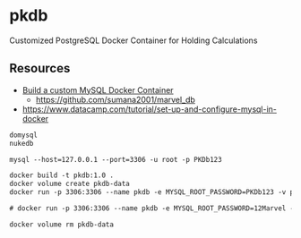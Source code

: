 # pkdb
Customized PostgreSQL Docker Container for Holding Calculations

## Resources

* [Build a custom MySQL Docker Container](https://dev.to/sumana2001/build-a-custom-mysql-docker-container-404f)
  * https://github.com/sumana2001/marvel_db
* https://www.datacamp.com/tutorial/set-up-and-configure-mysql-in-docker

```txt
domysql
nukedb

mysql --host=127.0.0.1 --port=3306 -u root -p PKDb123

docker build -t pkdb:1.0 .
docker volume create pkdb-data
docker run -p 3306:3306 --name pkdb -e MYSQL_ROOT_PASSWORD=PKDb123 -v pkdb-data:/var/lib/mysql pkdb:1.0

# docker run -p 3306:3306 --name pkdb -e MYSQL_ROOT_PASSWORD=12Marvel --platform linux/x86_64 pkdb:1.0

docker volume rm pkdb-data
```

